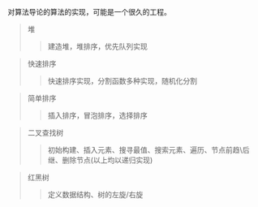 对算法导论的算法的实现，可能是一个很久的工程。
>堆  
>>建造堆，堆排序，优先队列实现  


>快速排序  
>>快速排序实现，分割函数多种实现，随机化分割  

>简单排序   
>>插入排序，冒泡排序，选择排序   

>二叉查找树  
>>初始构建、插入元素、搜寻最值、搜索元素、遍历、节点前趋\后继、删除节点(以上均以递归实现)   

>红黑树  
>>定义数据结构、树的左旋/右旋   

